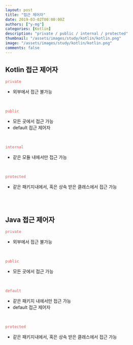 ```yaml
---
layout: post
title: "접근 제어자"
date: 2019-03-02T00:00:00Z
authors: ["y-mg"]
categories: [Kotlin]
description: "private / public / internal / protected"
thumbnail: "/assets/images/study/kotlin/kotlin.png"
image: "/assets/images/study/kotlin/kotlin.png"
comments: false
---
```


## Kotlin 접근 제어자
<code style="color: #eb5657;">private</code>
- 외부에서 접근 불가능
<br/>

<code style="color: #eb5657;">public</code>
- 모든 곳에서 접근 가능
- default 접근 제어자
<br/>

<code style="color: #eb5657;">internal</code>
- 같은 모듈 내에서만 접근 가능
<br/>

<code style="color: #eb5657;">protected</code>
- 같은 패키지내에서, 혹은 상속 받은 클래스에서 접근 가능
<br/>
<br/>


## Java 접근 제어자
<code style="color: #eb5657;">private</code>
- 외부에서 접근 불가능
<br/>

<code style="color: #eb5657;">public</code>
- 모든 곳에서 접근 가능
<br/>

<code style="color: #eb5657;">default</code>
- 같은 패키지 내에서만 접근 가능
- default 접근 제어자
<br/>

<code style="color: #eb5657;">protected</code>
- 같은 패키지내에서, 혹은 상속 받은 클래스에서 접근 가능